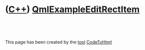 



 

 

 

 

 

([C++](Cpp.md)) [QmlExampleEditRectItem](QmlExampleEditRectItem.md)
=====================================================================

 





 




This page has been created by the [tool](Tools.md)
[CodeToHtml](ToolCodeToHtml.md)
